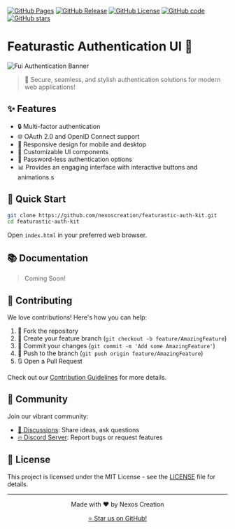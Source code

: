 [![GitHub Pages](https://img.shields.io/github/deployments/nexoscreation/featurastic-auth-ui/github-pages.svg?style=flat-square&color=cyan)](https://github.com/nexoscreation/featurastic-auth-ui)
[![GitHub Release](https://img.shields.io/github/v/release/nexoscreation/featurastic-auth-ui.svg?style=flat-square&color=cyan)](https://github.com/nexoscreation/featurastic-auth-ui)
[![GitHub License](https://img.shields.io/github/license/nexoscreation/featurastic-auth-ui.svg?style=flat-square&color=cyan)](https://github.com/nexoscreation/featurastic-auth-ui)
[![GitHub code](https://img.shields.io/github/languages/code-size/nexoscreation/featurastic-auth-ui.svg?style=flat-square&color=cyan)](https://github.com/nexoscreation/featurastic-auth-ui)
[![GitHub stars](https://img.shields.io/github/stars/nexoscreation/featurastic-auth-ui.svg?style=flat-square&color=cyan)](https://github.com/nexoscreation/featurastic-auth-ui)

# Featurastic Authentication UI 🔐

![Fui Authentication Banner](https://nexoscreation.github.io/featurastic-auth-ui/)

> 🚀 Secure, seamless, and stylish authentication solutions for modern web applications!

## ✨ Features

- 🔒 Multi-factor authentication
- 🌐 OAuth 2.0 and OpenID Connect support
- 📱 Responsive design for mobile and desktop
- 🎨 Customizable UI components
- 🔑 Password-less authentication options
- 📊 Provides an engaging interface with interactive buttons and animations.s

## 🚀 Quick Start

```bash
git clone https://github.com/nexoscreation/featurastic-auth-kit.git
cd featurastic-auth-kit
```

Open `index.html` in your preferred web browser.

## 📚 Documentation

> Coming Soon!


## 🤝 Contributing

We love contributions! Here's how you can help:

1. 🍴 Fork the repository
2. 🌿 Create your feature branch (`git checkout -b feature/AmazingFeature`)
3. 💾 Commit your changes (`git commit -m 'Add some AmazingFeature'`)
4. 🚀 Push to the branch (`git push origin feature/AmazingFeature`)
5. 🔃 Open a Pull Request

Check out our [Contribution Guidelines](CONTRIBUTING.md) for more details.

## 📣 Community

Join our vibrant community:

- [💬 Discussions](https://github.com/nexoscreation/featurastic-auth-kit/discussions): Share ideas, ask questions
- [🔥 Discord Server](https://discord.gg/A3euTAVqHv): Report bugs or request features

## 📄 License

This project is licensed under the MIT License - see the [LICENSE](LICENSE) file for details.

---

<p align="center">
  Made with ❤️ by Nexos Creation
</p>

<p align="center">
  <a href="https://github.com/nexoscreation/featurastic-auth-kit/stargazers">⭐ Star us on GitHub!</a>
</p>